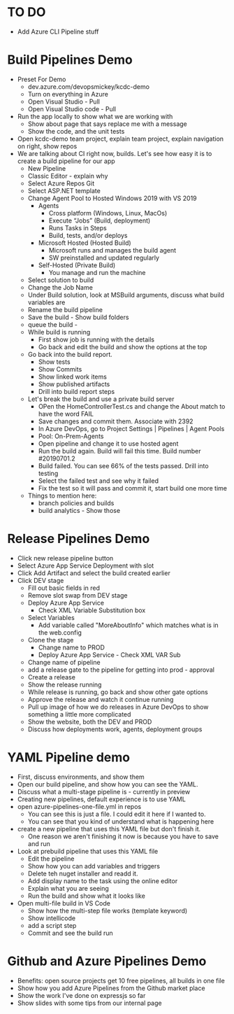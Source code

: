 # TO DO
- Add Azure CLI Pipeline stuff

# Build Pipelines Demo
- Preset For Demo
  - dev.azure.com/devopsmickey/kcdc-demo
  - Turn on everything in Azure
  - Open Visual Studio - Pull
  - Open Visual Studio code - Pull
- Run the app locally to show what we are working with
  - Show about page that says replace me with a message
  - Show the code, and the unit tests
- Open kcdc-demo team project, explain team project, explain navigation on right, show repos
- We are talking about CI right now, builds. Let's see how easy it is to create a build pipeline for our app
  - New Pipeline
  - Classic Editor - explain why
  - Select Azure Repos Git
  - Select ASP.NET template
  - Change Agent Pool to Hosted Windows 2019 with VS 2019
    - Agents
      - Cross platform (Windows, Linux, MacOs)
      - Execute “Jobs” (Build, deployment)
      - Runs Tasks in Steps
      - Build, tests, and/or deploys
    - Microsoft Hosted (Hosted Build)
      - Microsoft runs and manages the build agent
      - SW preinstalled and updated regularly
    - Self-Hosted (Private Build)
      - You manage and run the machine
  - Select solution to build
  - Change the Job Name
  - Under Build solution, look at MSBuild arguments, discuss what build variables are
  - Rename the build pipeline
  - Save the build - Show build folders
  - queue the build - 
  - While build is running
    - First show job is running with the details
    - Go back and edit the build and show the options at the top
  - Go back into the build report.
      - Show tests
      - Show Commits
      - Show linked work items
      - Show published artifacts
      - Drill into build report steps
  - Let's break the build and use a private build server
    - OPen the HomeControllerTest.cs and change the About match to have the word FAIL
    - Save changes and commit them. Associate with 2392
    - In Azure DevOps, go to Project Settings | Pipelines | Agent Pools
    - Pool: On-Prem-Agents
    - Open pipeline and change it to use hosted agent
    -   Run the build again.  Build will fail this time.  Build number #20190701.2
    -   Build failed. You can see 66% of the tests passed. Drill into testing
    -   Select the failed test and see why it failed
    -   Fix the test so it will pass and commit it, start build one more time
  - Things to mention here:
    - branch policies and builds
    - build analytics - Show those


# Release Pipelines Demo
- Click new release pipeline button
- Select Azure App Service Deployment with slot
- Click Add Artifact and select the build created earlier
- Click DEV stage
  - Fill out basic fields in red
  - Remove slot swap from DEV stage
  - Deploy Azure App Service 
    - Check XML Variable Substitution box
  - Select Variables
    - Add variable called "MoreAboutInfo" which matches what is in the web.config
  - Clone the stage
    - Change name to PROD
    - Deploy Azure App Service - Check XML VAR Sub
  - Change name of pipeline
  - add a release gate to the pipeline for getting into prod - approval
  - Create a release
  - Show the release running
  - While release is running, go back and show other gate options
  - Approve the release and watch it continue running
  - Pull up image of how we do releases in Azure DevOps to show something a little more complicated
  - Show the website, both the DEV and PROD
  - Discuss how deployments work, agents, deployment groups

# YAML Pipeline demo
  - First, discuss environments, and show them
  - Open our build pipeline, and show how you can see the YAML.
  - Discuss what a multi-stage pipeline is - currently in preview
  - Creating new pipelines, default experience is to use YAML
  - open azure-pipelines-one-file.yml in repos
    - You can see this is just a file. I could edit it here if I wanted to.
    - You can see that you kind of understand what is happening here
  - create a new pipeline that uses this YAML file but don't finish it.
    - One reason we aren't finishing it now is because you have to save and run
  - Look at prebuild pipeline that uses this YAML file
    - Edit the pipeline
    - Show how you can add variables and triggers
    - Delete teh nuget installer and readd it.
    - Add display name to the task using the online editor
    - Explain what you are seeing
    - Run the build and show what it looks like
  - Open multi-file build in VS Code
    - Show how the multi-step file works (template keyword)
    - Show intellicode
    - add a script step
    - Commit and see the build run

# Github and Azure Pipelines Demo
  - Benefits: open source projects get 10 free pipelines, all builds in one file
  - Show how you add Azure Pipelines from the Github market place
  - Show the work I've done on expressjs so far
  - Show slides with some tips from our internal page